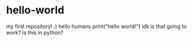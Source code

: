 # hello-world
my first repository! :)
hello humans
print("hello world!")
idk is that going to work? is this in python?
